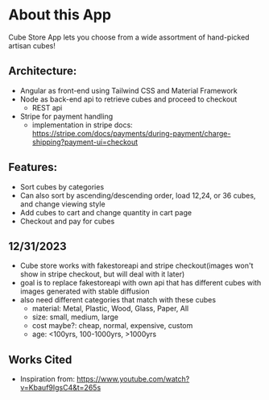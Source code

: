 # About this App
Cube Store App lets you choose from a wide assortment of hand-picked artisan cubes!

## Architecture:
- Angular as front-end using Tailwind CSS and Material Framework
- Node as back-end api to retrieve cubes and proceed to checkout
    - REST api
- Stripe for payment handling
    - implementation in stripe docs: https://stripe.com/docs/payments/during-payment/charge-shipping?payment-ui=checkout

## Features:
- Sort cubes by categories
- Can also sort by ascending/descending order, load 12,24, or 36 cubes, and change viewing style
- Add cubes to cart and change quantity in cart page
- Checkout and pay for cubes

## 12/31/2023
- Cube store works with fakestoreapi and stripe checkout(images won't show in stripe checkout, but will deal with it later)
- goal is to replace fakestoreapi with own api that has different cubes with images generated with stable diffusion
- also need different categories that match with these cubes
    - material: Metal, Plastic, Wood, Glass, Paper, All
    - size: small, medium, large
    - cost maybe?: cheap, normal, expensive, custom
    - age: <100yrs, 100-1000yrs, >1000yrs

## Works Cited
- Inspiration from: https://www.youtube.com/watch?v=Kbauf9IgsC4&t=265s